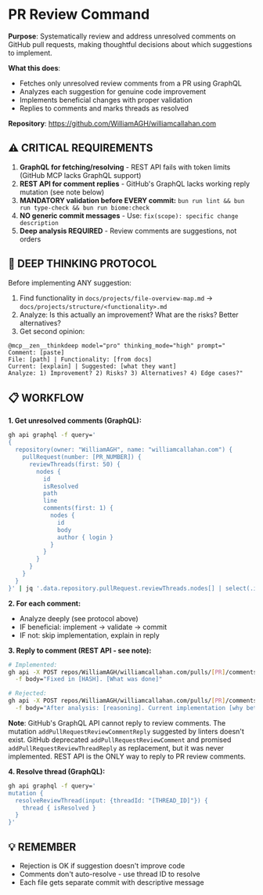 # PR Review Command

**Purpose**: Systematically review and address unresolved comments on GitHub pull requests, making thoughtful decisions about which suggestions to implement.

**What this does**:

- Fetches only unresolved review comments from a PR using GraphQL
- Analyzes each suggestion for genuine code improvement
- Implements beneficial changes with proper validation
- Replies to comments and marks threads as resolved

**Repository**: <https://github.com/WilliamAGH/williamcallahan.com>

## ⚠️ CRITICAL REQUIREMENTS

1. **GraphQL for fetching/resolving** - REST API fails with token limits (GitHub MCP lacks GraphQL support)
2. **REST API for comment replies** - GitHub's GraphQL lacks working reply mutation (see note below)
3. **MANDATORY validation before EVERY commit:** `bun run lint && bun run type-check && bun run biome:check`
4. **NO generic commit messages** - Use: `fix(scope): specific change description`
5. **Deep analysis REQUIRED** - Review comments are suggestions, not orders

## 🧠 DEEP THINKING PROTOCOL

Before implementing ANY suggestion:

1. Find functionality in `docs/projects/file-overview-map.md` → `docs/projects/structure/<functionality>.md`
2. Analyze: Is this actually an improvement? What are the risks? Better alternatives?
3. Get second opinion:

```
@mcp__zen__thinkdeep model="pro" thinking_mode="high" prompt="
Comment: [paste]
File: [path] | Functionality: [from docs]
Current: [explain] | Suggested: [what they want]
Analyze: 1) Improvement? 2) Risks? 3) Alternatives? 4) Edge cases?"
```

## 📋 WORKFLOW

**1. Get unresolved comments (GraphQL):**

```bash
gh api graphql -f query='
{
  repository(owner: "WilliamAGH", name: "williamcallahan.com") {
    pullRequest(number: [PR_NUMBER]) {
      reviewThreads(first: 50) {
        nodes {
          id
          isResolved
          path
          line
          comments(first: 1) {
            nodes {
              id
              body
              author { login }
            }
          }
        }
      }
    }
  }
}' | jq '.data.repository.pullRequest.reviewThreads.nodes[] | select(.isResolved == false)'
```

**2. For each comment:**

- Analyze deeply (see protocol above)
- IF beneficial: implement → validate → commit
- IF not: skip implementation, explain in reply

**3. Reply to comment (REST API - see note):**

```bash
# Implemented:
gh api -X POST repos/WilliamAGH/williamcallahan.com/pulls/[PR]/comments/[COMMENT_ID]/replies \
  -f body="Fixed in [HASH]. [What was done]"

# Rejected:
gh api -X POST repos/WilliamAGH/williamcallahan.com/pulls/[PR]/comments/[COMMENT_ID]/replies \
  -f body="After analysis: [reasoning]. Current implementation [why better]."
```

**Note**: GitHub's GraphQL API cannot reply to review comments. The mutation `addPullRequestReviewCommentReply` suggested by linters doesn't exist. GitHub deprecated `addPullRequestReviewComment` and promised `addPullRequestReviewThreadReply` as replacement, but it was never implemented. REST API is the ONLY way to reply to PR review comments.

**4. Resolve thread (GraphQL):**

```bash
gh api graphql -f query='
mutation {
  resolveReviewThread(input: {threadId: "[THREAD_ID]"}) {
    thread { isResolved }
  }
}'
```

## 💡 REMEMBER

- Rejection is OK if suggestion doesn't improve code
- Comments don't auto-resolve - use thread ID to resolve
- Each file gets separate commit with descriptive message
